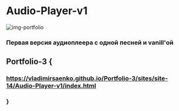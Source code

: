 # Audio-Player-v1

![img-portfolio](https://user-images.githubusercontent.com/56477695/135828175-9cdb5cb1-4d69-471f-9a61-dcc2f32ccbfc.jpg)
 
### Первая версия аудиоплеера с одной песней и vanill'ой

## Portfolio-3 {

### https://vladimirsaenko.github.io/Portfolio-3/sites/site-14/Audio-Player-v1/index.html

### }
